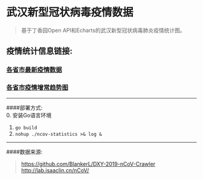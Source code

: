 # 武汉新型冠状病毒疫情数据 #
>基于丁香园Open API和Echarts的武汉新型冠状病毒肺炎疫情统计图。

## 疫情统计信息链接:  ##  

### [各省市最新疫情数据](http://122.112.235.24  "http://122.112.235.24")  

### [各省市疫情增常趋势图](http://122.112.235.24/trend  "http://122.112.235.24/trend")


---
####部署方式:  
0. 安装Go语言环境
1. `go build`
2. `nohup ./ncov-statistics >& log &`

---
####数据来源:  
>https://github.com/BlankerL/DXY-2019-nCoV-Crawler  
>http://lab.isaaclin.cn/nCoV/  
